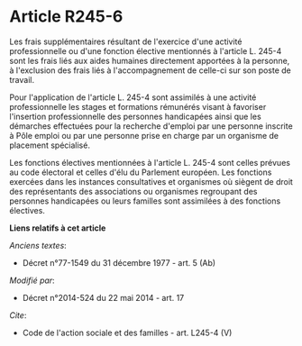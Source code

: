 # Article R245-6

Les frais supplémentaires résultant de l'exercice d'une activité professionnelle ou d'une fonction élective mentionnés à
l'article L. 245-4 sont les frais liés aux aides humaines directement apportées à la personne, à l'exclusion des frais liés à
l'accompagnement de celle-ci sur son poste de travail. 

Pour l'application de l'article L. 245-4 sont assimilés à une activité professionnelle les stages et formations rémunérés
visant à favoriser l'insertion professionnelle des personnes handicapées ainsi que les démarches effectuées pour la recherche
d'emploi par une personne inscrite à Pôle emploi ou par une personne prise en charge par un organisme de placement
spécialisé. 

Les fonctions électives mentionnées à l'article L. 245-4 sont celles prévues au code électoral et celles d'élu du Parlement
européen. Les fonctions exercées dans les instances consultatives et organismes où siègent de droit des représentants des
associations ou organismes regroupant des personnes handicapées ou leurs familles sont assimilées à des fonctions électives.

**Liens relatifs à cet article**

_Anciens textes_:

  - Décret n°77-1549 du 31 décembre 1977 - art. 5 (Ab)

_Modifié par_:

  - Décret n°2014-524 du 22 mai 2014 - art. 17

_Cite_:

  - Code de l'action sociale et des familles - art. L245-4 (V)
